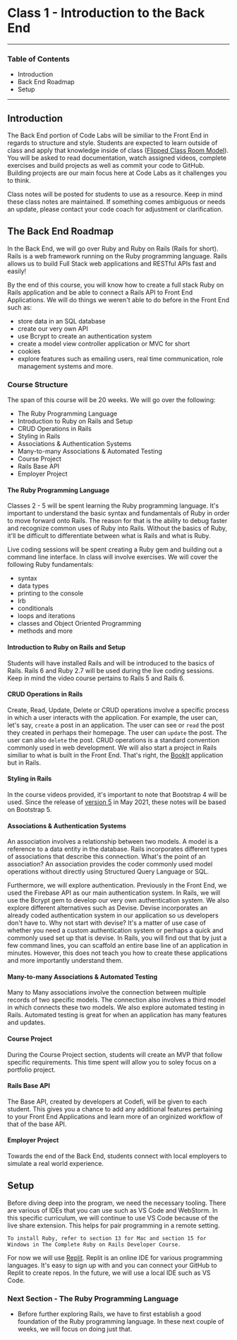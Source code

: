 # Class 1 - Introduction to the Back End 
---
### Table of Contents 
- Introduction
- Back End Roadmap 
- Setup
--- 
## Introduction 
The Back End portion of Code Labs will be similiar to the Front End in regards to structure and style. Students are expected to learn outside of class and apply that knowledge inside of class ([Flipped Class Room Model](https://omerad.msu.edu/teaching/teaching-skills-strategies/27-teaching/162-what-why-and-how-to-implement-a-flipped-classroom-model)). You will be asked to read documentation, watch assigned videos, complete exercises and build projects as well as commit your code to GitHub. Building projects are our main focus here at Code Labs as it challenges you to think.  

Class notes will be posted for students to use as a resource. Keep in mind these class notes are maintained. If something comes ambiguous or needs an update, please contact your code coach for adjustment or clarification. 

## The Back End Roadmap

In the Back End, we will go over Ruby and Ruby on Rails (Rails for short). Rails is a web framework running on the Ruby programming language. Rails allows us to build Full Stack web applications and RESTful APIs fast and easily!  

By the end of this course, you will know how to create a full stack Ruby on Rails application and be able to connect a Rails API to Front End Applications. We will do things we weren't able to do before in the Front End such as: 
- store data in an SQL database 
- create our very own API 
- use Bcrypt to create an authentication system 
- create a model view controller application or MVC for short 
- cookies
- explore features such as emailing users, real time communication, role management systems and more. 

### Course Structure 
The span of this course will be 20 weeks. We will go over the following: 
- The Ruby Programming Language
- Introduction to Ruby on Rails and Setup
- CRUD Operations in Rails
- Styling in Rails
- Associations & Authentication Systems
- Many-to-many Associations & Automated Testing
- Course Project
- Rails Base API
- Employer Project 

#### The Ruby Programming Language
Classes 2 - 5 will be spent learning the Ruby programming language. It's important to understand the basic syntax and fundamentals of Ruby in order to move forward onto Rails. The reason for that is the ability to debug faster and recognize common uses of Ruby into Rails. Without the basics of Ruby, it'll be difficult to differentiate between what is Rails and what is Ruby. 

Live coding sessions will be spent creating a Ruby gem and building out a command line interface. In class will involve exercises. We will cover the following Ruby fundamentals:
- syntax 
- data types
- printing to the console
- Irb
- conditionals
- loops and iterations
- classes and Object Oriented Programming
- methods and more

#### Introduction to Ruby on Rails and Setup
Students will have installed Rails and will be introduced to the basics of Rails. Rails 6 and Ruby 2.7 will be used during the live coding sessions. Keep in mind the video course pertains to Rails 5 and Rails 6.

#### CRUD Operations in Rails 
Create, Read, Update, Delete or CRUD operations involve a specific process in which a user interacts with the application. For example, the user can, let's say, `create` a post in an application. The user can see or `read` the post they created in perhaps their homepage. The user can `update` the post. The user can also `delete` the post. CRUD operations is a standard convention commonly used in web development. We will also start a project in Rails similiar to what is built in the Front End. That's right, the [BookIt](https://bookit-codefi.herokuapp.com/) application but in Rails.

#### Styling in Rails
In the course videos provided, it's important to note that Bootstrap 4 will be used. Since the release of [version 5](https://getbootstrap.com/docs/5.0/getting-started/introduction/) in May 2021, these notes will be based on Bootstrap 5.

#### Associations & Authentication Systems
An association involves a relationship between two models. A model is a reference to a data entity in the database. Rails incorporates different types of associations that describe this connection. What's the point of an association? An association provides the coder commonly used model operations without directly using Structured Query Language or SQL. 

Furthermore, we will explore authentication. Previously in the Front End, we used the Firebase API as our main authentication system. In Rails, we will use the Bcrypt gem to develop our very own authentication system. We also explore different alternatives such as Devise. Devise incorporates an already coded authentication system in our application so us developers don't have to. Why not start with devise? It's a matter of use case of whether you need a custom authentication system or perhaps a quick and commonly used set up that is devise. In Rails, you will find out that by just a few command lines, you can scaffold an entire base line of an application in minutes. However, this does not teach you how to create these applications and more importantly understand them. 

#### Many-to-many Associations & Automated Testing
Many to Many associations involve the connection between multiple records of two specific models. The connection also involves a third model in which connects these two models. We also explore automated testing in Rails. Automated testing is great for when an application has many features and updates.

#### Course Project
During the Course Project section, students will create an MVP that follow specific requirements. This time spent will allow you to soley focus on a portfolio project.

#### Rails Base API
The Base API, created by developers at Codefi, will be given to each student. This gives you a chance to add any additional features pertaining to your Front End Applications and learn more of an orginized workflow of that of the base API. 

#### Employer Project
Towards the end of the Back End, students connect with local employers to simulate a real world experience.

## Setup
Before diving deep into the program, we need the necessary tooling. There are various of IDEs that you can use such as VS Code and WebStorm. In this specific curriculum, we will continue to use VS Code because of the live share extension. This helps for pair programming in a remote setting.

```To install Ruby, refer to section 13 for Mac and section 15 for Windows in The Complete Ruby on Rails Developer Course.```

For now we will use [Replit](https://replit.com/~). Replit is an online IDE for various programming languages. It's easy to sign up with and you can connect your GitHub to Replit to create repos. In the future, we will use a local IDE such as VS Code.

### Next Section - The Ruby Programming Language
- Before further exploring Rails, we have to first establish a good foundation of the Ruby programming language. In these next couple of weeks, we will focus on doing just that.